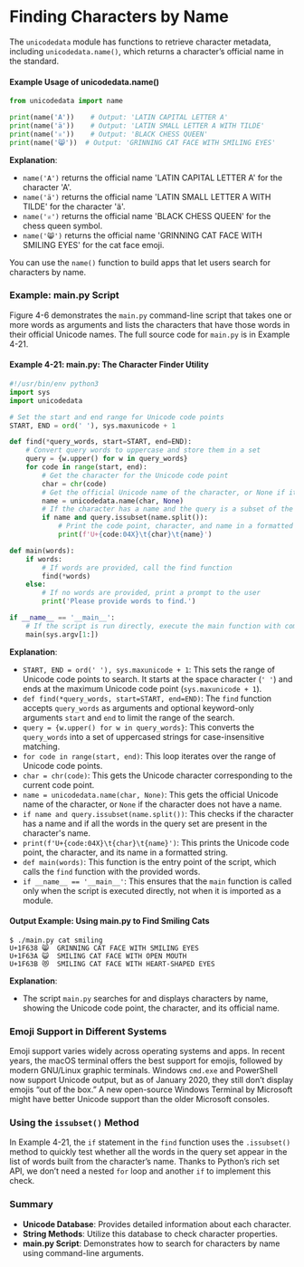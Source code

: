 # Finding Characters by Name

The `unicodedata` module has functions to retrieve character metadata, including `unicodedata.name()`, which returns a character’s official name in the standard.

#### Example Usage of unicodedata.name()

```python
from unicodedata import name

print(name('A'))    # Output: 'LATIN CAPITAL LETTER A'
print(name('ä'))    # Output: 'LATIN SMALL LETTER A WITH TILDE'
print(name('♕'))    # Output: 'BLACK CHESS QUEEN'
print(name('😸'))  # Output: 'GRINNING CAT FACE WITH SMILING EYES'
```

**Explanation**: 
- `name('A')` returns the official name 'LATIN CAPITAL LETTER A' for the character 'A'.
- `name('ä')` returns the official name 'LATIN SMALL LETTER A WITH TILDE' for the character 'ä'.
- `name('♕')` returns the official name 'BLACK CHESS QUEEN' for the chess queen symbol.
- `name('😸')` returns the official name 'GRINNING CAT FACE WITH SMILING EYES' for the cat face emoji.

You can use the `name()` function to build apps that let users search for characters by name.

### Example: main.py Script

Figure 4-6 demonstrates the `main.py` command-line script that takes one or more words as arguments and lists the characters that have those words in their official Unicode names. The full source code for `main.py` is in Example 4-21.

#### Example 4-21: main.py: The Character Finder Utility

```python
#!/usr/bin/env python3
import sys
import unicodedata

# Set the start and end range for Unicode code points
START, END = ord(' '), sys.maxunicode + 1

def find(*query_words, start=START, end=END):
    # Convert query words to uppercase and store them in a set
    query = {w.upper() for w in query_words}
    for code in range(start, end):
        # Get the character for the Unicode code point
        char = chr(code)
        # Get the official Unicode name of the character, or None if it doesn't have a name
        name = unicodedata.name(char, None)
        # If the character has a name and the query is a subset of the name's words
        if name and query.issubset(name.split()):
            # Print the code point, character, and name in a formatted string
            print(f'U+{code:04X}\t{char}\t{name}')

def main(words):
    if words:
        # If words are provided, call the find function
        find(*words)
    else:
        # If no words are provided, print a prompt to the user
        print('Please provide words to find.')

if __name__ == '__main__':
    # If the script is run directly, execute the main function with command-line arguments
    main(sys.argv[1:])
```

**Explanation**: 
- `START, END = ord(' '), sys.maxunicode + 1`: This sets the range of Unicode code points to search. It starts at the space character (`' '`) and ends at the maximum Unicode code point (`sys.maxunicode + 1`).
- `def find(*query_words, start=START, end=END)`: The `find` function accepts `query_words` as arguments and optional keyword-only arguments `start` and `end` to limit the range of the search.
- `query = {w.upper() for w in query_words}`: This converts the `query_words` into a set of uppercased strings for case-insensitive matching.
- `for code in range(start, end)`: This loop iterates over the range of Unicode code points.
- `char = chr(code)`: This gets the Unicode character corresponding to the current code point.
- `name = unicodedata.name(char, None)`: This gets the official Unicode name of the character, or `None` if the character does not have a name.
- `if name and query.issubset(name.split())`: This checks if the character has a name and if all the words in the query set are present in the character's name.
- `print(f'U+{code:04X}\t{char}\t{name}')`: This prints the Unicode code point, the character, and its name in a formatted string.
- `def main(words)`: This function is the entry point of the script, which calls the `find` function with the provided words.
- `if __name__ == '__main__'`: This ensures that the `main` function is called only when the script is executed directly, not when it is imported as a module.

#### Output Example: Using main.py to Find Smiling Cats

```shell
$ ./main.py cat smiling
U+1F638 😸  GRINNING CAT FACE WITH SMILING EYES
U+1F63A 😺  SMILING CAT FACE WITH OPEN MOUTH
U+1F63B 😻  SMILING CAT FACE WITH HEART-SHAPED EYES
```

**Explanation**: 
- The script `main.py` searches for and displays characters by name, showing the Unicode code point, the character, and its official name.

### Emoji Support in Different Systems

Emoji support varies widely across operating systems and apps. In recent years, the macOS terminal offers the best support for emojis, followed by modern GNU/Linux graphic terminals. Windows `cmd.exe` and PowerShell now support Unicode output, but as of January 2020, they still don’t display emojis “out of the box.” A new open-source Windows Terminal by Microsoft might have better Unicode support than the older Microsoft consoles.

### Using the `issubset()` Method

In Example 4-21, the `if` statement in the `find` function uses the `.issubset()` method to quickly test whether all the words in the query set appear in the list of words built from the character’s name. Thanks to Python’s rich set API, we don’t need a nested `for` loop and another `if` to implement this check.

### Summary

- **Unicode Database**: Provides detailed information about each character.
- **String Methods**: Utilize this database to check character properties.
- **main.py Script**: Demonstrates how to search for characters by name using command-line arguments.
